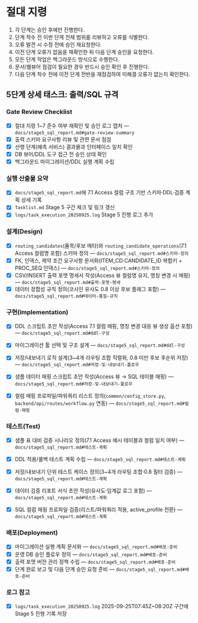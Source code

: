 # 절대 지령
1. 각 단계는 승인 후에만 진행한다.
2. 단계 착수 전 이번 단계 전체 범위를 리뷰하고 오류를 식별한다.
3. 오류 발견 시 수정 전에 승인 재요청한다.
4. 이전 단계 오류가 없음을 재확인한 뒤 다음 단계 승인을 요청한다.
5. 모든 단계 작업은 백그라운드 방식으로 수행한다.
6. 문서/웹뷰어 점검이 필요한 경우 반드시 승인 확인 후 진행한다.
7. 다음 단계 착수 전에 이전 단계 전반을 재점검하여 미해결 오류가 없는지 확인한다.

## 5단계 상세 태스크: 출력/SQL 규격

### Gate Review Checklist
- [x] 절대 지령 1~7 준수 여부 재확인 및 승인 로그 캡처 — `docs/stage5_sql_report.md#gate-review-summary`
- [x] 출력 스키마 요구사항 리뷰 및 관련 문서 점검
- [x] 선행 단계(예측 서비스) 결과물과 인터페이스 일치 확인
- [x] DB 뷰어/DDL 도구 접근 전 승인 상태 확인
- [x] 백그라운드 마이그레이션/DDL 실행 계획 수립

### 실행 산출물 요약
- [x] `docs/stage5_sql_report.md`에 7.1 Access 컬럼 구조 기반 스키마·DDL·검증 계획 상세 기록
- [x] `Tasklist.md` Stage 5 구간 체크 및 링크 갱신
- [x] `logs/task_execution_20250925.log` Stage 5 진행 로그 추가

### 설계(Design)
- [x] `routing_candidates`(품목/후보 메타)와 `routing_candidate_operations`(7.1 Access 컬럼명 포함) 스키마 정의 — `docs/stage5_sql_report.md#스키마-정의`
- [x] FK, 인덱스, 제약 조건 요구사항 문서화(ITEM_CD·CANDIDATE_ID 복합키 + PROC_SEQ 인덱스) — `docs/stage5_sql_report.md#스키마-정의`
- [x] CSV/INSERT 출력 포맷 명세서 작성(Access 뷰 컬럼명 유지, 명칭 변경 시 매핑) — `docs/stage5_sql_report.md#출력-포맷-명세`
- [x] 데이터 정합성 규칙 정의(코사인 유사도 0.8 이상 후보 플래그 포함) — `docs/stage5_sql_report.md#데이터-품질-규칙`

### 구현(Implementation)
- [x] DDL 스크립트 초안 작성(Access 7.1 컬럼 매핑, 명칭 변경 대응 뷰 생성 옵션 포함) — `docs/stage5_sql_report.md#ddl-구성`
- [x] 마이그레이션 툴 선택 및 구조 설계 — `docs/stage5_sql_report.md#ddl-구성`
- [x] 저장/내보내기 로직 설계(3~4개 라우팅 조합 직렬화, 0.8 미만 후보 후순위 저장) — `docs/stage5_sql_report.md#저장-및-내보내기-플로우`
- [x] 샘플 데이터 매핑 스크립트 초안 작성(Access 뷰 → SQL 테이블 매핑) — `docs/stage5_sql_report.md#저장-및-내보내기-플로우`
- [x] 컬럼 매핑 프로파일/파워쿼리 리스트 정의(`common/config_store.py`, `backend/api/routes/workflow.py` 연동) — `docs/stage5_sql_report.md#컬럼-매핑`


### 테스트(Test)
- [x] 샘플 표 대비 검증 시나리오 정의(7.1 Access 예시 테이블과 컬럼 일치 여부) — `docs/stage5_sql_report.md#테스트-계획`
- [x] DDL 적용/롤백 테스트 계획 수립 — `docs/stage5_sql_report.md#테스트-계획`
- [x] 저장/내보내기 단위 테스트 케이스 정의(3~4개 라우팅 조합·0.8 필터 검증) — `docs/stage5_sql_report.md#테스트-계획`
- [x] 데이터 검증 리포트 서식 초안 작성(유사도·임계값 로그 포함) — `docs/stage5_sql_report.md#테스트-계획`
- [x] SQL 컬럼 매핑 프로파일 검증(리스트/파워쿼리 적용, active_profile 전환) — `docs/stage5_sql_report.md#테스트-계획`


### 배포(Deployment)
- [x] 마이그레이션 실행 계획 문서화 — `docs/stage5_sql_report.md#배포-준비`
- [x] 운영 DB 승인 플로우 정의 — `docs/stage5_sql_report.md#배포-준비`
- [x] 출력 포맷 버전 관리 정책 수립 — `docs/stage5_sql_report.md#배포-준비`
- [x] 단계 완료 보고 및 다음 단계 승인 요청 준비 — `docs/stage5_sql_report.md#배포-준비`

### 로그 참고
- [x] `logs/task_execution_20250925.log` 2025-09-25T07:45Z~08:20Z 구간에 Stage 5 진행 기록 저장
